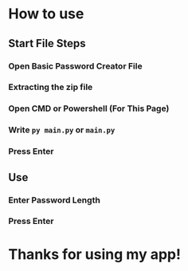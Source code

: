 # How to use

## Start File Steps

### Open Basic Password Creator File
### Extracting the zip file
### Open CMD or Powershell (For This Page)
### Write `py main.py` or `main.py`
### Press Enter

## Use

### Enter Password Length
### Press Enter

# Thanks for using my app!
